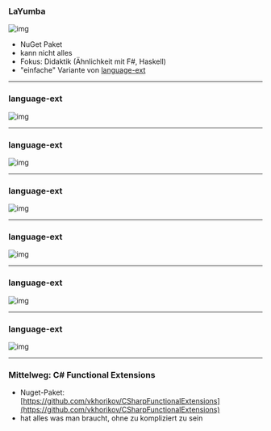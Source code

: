 ### LaYumba

![img](/images/book-csharp-fp-with-comment.png)

- NuGet Paket
- kann nicht alles
- Fokus: Didaktik (Ähnlichkeit mit F#, Haskell)
- "einfache" Variante von [language-ext](https://github.com/louthy/language-ext)

----

### language-ext

![img](/images/language-ext-screenshot-github-0.png)

----

### language-ext

![img](/images/language-ext-screenshot-github-1.png)

----

### language-ext

![img](/images/language-ext-screenshot-github-2.png)

----

### language-ext

![img](/images/language-ext-screenshot-github-3.png)

----

### language-ext

![img](/images/language-ext-screenshot-github-4.png)

----

### language-ext

![img](/images/language-ext-screenshot-github-5.png)

---

### Mittelweg: C# Functional Extensions

- Nuget-Paket: [https://github.com/vkhorikov/CSharpFunctionalExtensions](https://github.com/vkhorikov/CSharpFunctionalExtensions)
- hat alles was man braucht, ohne zu kompliziert zu sein